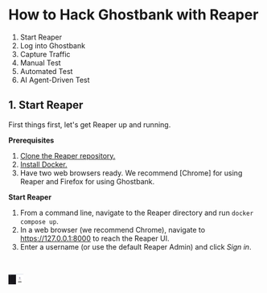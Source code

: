 # How to Hack Ghostbank with Reaper

1. Start Reaper
2. Log into Ghostbank
3. Capture Traffic
4. Manual Test
5. Automated Test
6. AI Agent-Driven Test

## 1. Start Reaper
First things first, let's get Reaper up and running.

**Prerequisites**
1. [Clone the Reaper repository.](https://docs.github.com/en/desktop/adding-and-cloning-repositories/cloning-a-repository-from-github-to-github-desktop)
2. [Install Docker.](https://docs.docker.com/engine/install/)
3. Have two web browsers ready. We recommend [Chrome] for using Reaper and Firefox for using Ghostbank.

**Start Reaper**
1. From a command line, navigate to the Reaper directory and run `docker compose up`. 
2. In a web browser (we recommend Chrome), navigate to https://127.0.0.1:8000 to reach the Reaper UI.
3. Enter a username (or use the default Reaper Admin) and click *Sign in*.

<h1><img src="docs/img/reaper_login.jpg" width="30px"> </h1>
